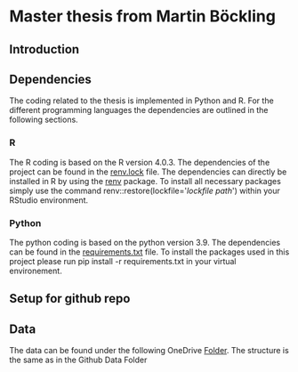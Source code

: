 # Master thesis from Martin Böckling
## Introduction

## Dependencies
The coding related to the thesis is implemented in Python and R. For the different programming languages the dependencies are outlined in the following sections.

### R
The R coding is based on the R version 4.0.3.
The dependencies of the project can be found in the [renv.lock](wildfirearea/renv.lock) file. The dependencies can directly be installed in R by using the [renv](https://cran.r-project.org/web/packages/renv/index.html) package. To install all necessary packages simply use the command renv::restore(lockfile='*lockfile path*') within your RStudio environment.
### Python
The python coding is based on the python version 3.9.
The dependencies can be found in the [requirements.txt](wildfirearea/requirements.txt) file. To install the packages used in this project please run pip install -r requirements.txt in your virtual environement.
## Setup for github repo

## Data
The data can be found under the following OneDrive [Folder](https://1drv.ms/u/s!AijsqF7qjxxBhcdw369GMZSGwCQB0Q?e=bnFiac). The structure is the same as in the Github Data Folder
